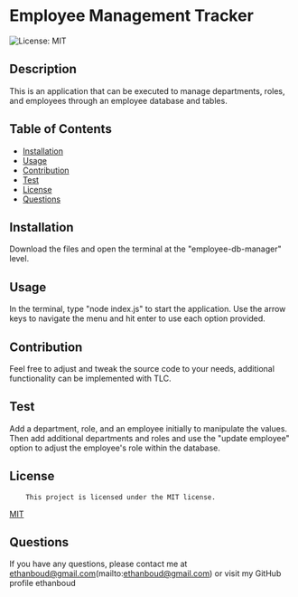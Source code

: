 # Employee Management Tracker
![License: MIT](https://img.shields.io/badge/License-MIT-yellow.svg)

## Description
This is an application that can be executed to manage departments, roles, and employees through an employee database and tables.

## Table of Contents
- [Installation](#installation)
- [Usage](#usage)
- [Contribution](#contribution)
- [Test](#test)
- [License](#license)
- [Questions](#questions)

## Installation
Download the files and open the terminal at the "employee-db-manager" level. 

## Usage
In the terminal, type "node index.js" to start the application. Use the arrow keys to navigate the menu and hit enter to use each option provided. 

## Contribution
Feel free to adjust and tweak the source code to your needs, additional functionality can be implemented with TLC.

## Test
Add a department, role, and an employee initially to manipulate the values. Then add additional departments and roles and use the "update employee" option to adjust the employee's role within the database.

## License
        This project is licensed under the MIT license.
[MIT](https://opensource.org/licenses/MIT)
    

## Questions
If you have any questions, please contact me at ethanboud@gmail.com(mailto:ethanboud@gmail.com) or visit my GitHub profile ethanboud